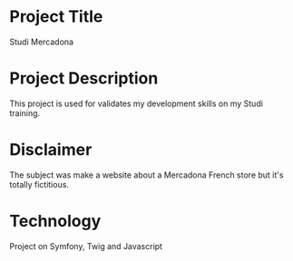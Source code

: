 # Project Title

Studi Mercadona

# Project Description

This project is used for validates my development skills on my Studi training.

# Disclaimer

The subject was make a website about a Mercadona French store but it's totally fictitious.

# Technology

Project on Symfony, Twig and Javascript

